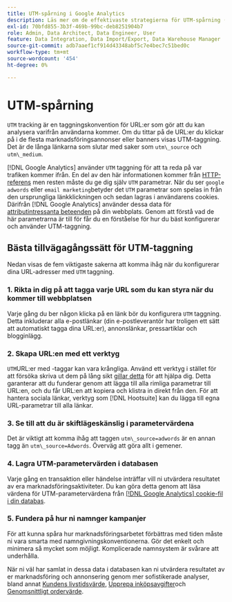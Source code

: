 ```yaml
---
title: UTM-spårning i Google Analytics
description: Läs mer om de effektivaste strategierna för UTM-spårning (taggning) i Google Analytics.
exl-id: 70bfd855-3b3f-469b-99bc-deb8251904b7
role: Admin, Data Architect, Data Engineer, User
feature: Data Integration, Data Import/Export, Data Warehouse Manager
source-git-commit: adb7aaef1cf914d43348abf5c7e4bec7c51bed0c
workflow-type: tm+mt
source-wordcount: '454'
ht-degree: 0%

---
```


# UTM-spårning

`UTM` tracking är en taggningskonvention för URL:er som gör att du kan analysera varifrån användarna kommer. Om du tittar på de URL:er du klickar på i de flesta marknadsföringsannonser eller banners visas UTM-taggning. Det är de långa länkarna som slutar med saker som `utm\_source` och `utm\_medium`.

[!DNL Google Analytics] använder `UTM` taggning för att ta reda på var trafiken kommer ifrån. En del av den här informationen kommer från [HTTP-referens](https://en.wikipedia.org/wiki/HTTP_referer) men resten måste du ge dig själv `UTM` parametrar. När du ser `google adwords` eller `email marketing`betyder det `UTM` parametrar som spelas in från den ursprungliga länkklickningen och sedan lagras i användarens cookies. Därifrån [!DNL Google Analytics] använder dessa data för [attributintressanta beteenden](../data-analyst/analysis/google-track-user-acq.md) på din webbplats. Genom att förstå vad de här parametrarna är till för får du en förståelse för hur du bäst konfigurerar och använder UTM-taggning.

## Bästa tillvägagångssätt för UTM-taggning

Nedan visas de fem viktigaste sakerna att komma ihåg när du konfigurerar dina URL-adresser med `UTM` taggning.

### 1. Rikta in dig på att tagga varje URL som du kan styra när du kommer till webbplatsen

Varje gång du ber någon klicka på en länk bör du konfigurera `UTM` taggning. Detta inkluderar alla e-postlänkar (din e-postleverantör har troligen ett sätt att automatiskt tagga dina URL:er), annonslänkar, pressartiklar och blogginlägg.

### 2. Skapa URL:en med ett verktyg

`UTM`URL:er med -taggar kan vara krångliga. Använd ett verktyg i stället för att försöka skriva ut dem på lång sikt [gillar detta](https://support.google.com/analytics/answer/1033867?hl=en) för att hjälpa dig. Detta garanterar att du funderar genom att lägga till alla rimliga parametrar till URL:en, och du får URL:en att kopiera och klistra in direkt från den. För att hantera sociala länkar, verktyg som [!DNL Hootsuite] kan du lägga till egna URL-parametrar till alla länkar.

### 3. Se till att du är skiftlägeskänslig i parametervärdena

Det är viktigt att komma ihåg att taggen `utm\_source=adwords` är en annan tagg än `utm\_source=Adwords`. Överväg att göra allt i gemener.

### 4. Lagra UTM-parametervärden i databasen

Varje gång en transaktion eller händelse inträffar vill ni utvärdera resultatet av era marknadsföringsaktiviteter. Du kan göra detta genom att läsa värdena för UTM-parametervärdena från [[!DNL Google Analytics] cookie-fil i din databas](../data-analyst/analysis/google-track-user-acq.md).

### 5. Fundera på hur ni namnger kampanjer

För att kunna spåra hur marknadsföringsarbetet förbättras med tiden måste ni vara smarta med namngivningskonventionerna. Gör det enkelt och minimera så mycket som möjligt. Komplicerade namnsystem är svårare att underhålla.

När ni väl har samlat in dessa data i databasen kan ni utvärdera resultatet av er marknadsföring och annonsering genom mer sofistikerade analyser, bland annat [Kundens livstidsvärde](../data-analyst/analysis/ess-expected-ltv.md), [Upprepa inköpsavgifter](../data-analyst/analysis/repurchase-behavior.md)och [Genomsnittligt ordervärde](../data-analyst/analysis/basic-analytics.md).
